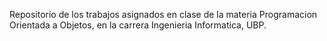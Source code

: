 Repositorio de los trabajos asignados en clase de la materia Programacion Orientada a Objetos, en la carrera Ingenieria Informatica, UBP.

